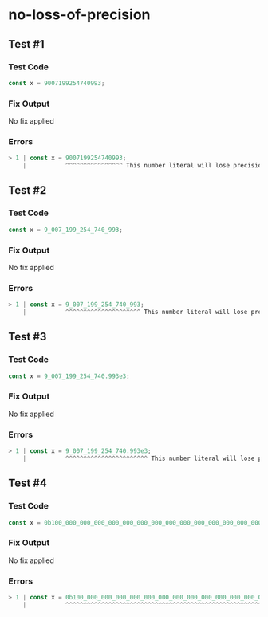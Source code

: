 # no-loss-of-precision

## Test #1

### Test Code

<!-- prettier-ignore -->
```ts
const x = 9007199254740993;
```

### Fix Output

No fix applied

### Errors

<!-- prettier-ignore -->
```ts
> 1 | const x = 9007199254740993;
    |           ^^^^^^^^^^^^^^^^ This number literal will lose precision at runtime.
```

## Test #2

### Test Code

<!-- prettier-ignore -->
```ts
const x = 9_007_199_254_740_993;
```

### Fix Output

No fix applied

### Errors

<!-- prettier-ignore -->
```ts
> 1 | const x = 9_007_199_254_740_993;
    |           ^^^^^^^^^^^^^^^^^^^^^ This number literal will lose precision at runtime.
```

## Test #3

### Test Code

<!-- prettier-ignore -->
```ts
const x = 9_007_199_254_740.993e3;
```

### Fix Output

No fix applied

### Errors

<!-- prettier-ignore -->
```ts
> 1 | const x = 9_007_199_254_740.993e3;
    |           ^^^^^^^^^^^^^^^^^^^^^^^ This number literal will lose precision at runtime.
```

## Test #4

### Test Code

<!-- prettier-ignore -->
```ts
const x = 0b100_000_000_000_000_000_000_000_000_000_000_000_000_000_000_000_000_001;
```

### Fix Output

No fix applied

### Errors

<!-- prettier-ignore -->
```ts
> 1 | const x = 0b100_000_000_000_000_000_000_000_000_000_000_000_000_000_000_000_000_001;
    |           ^^^^^^^^^^^^^^^^^^^^^^^^^^^^^^^^^^^^^^^^^^^^^^^^^^^^^^^^^^^^^^^^^^^^^^^^^ This number literal will lose precision at runtime.
```

